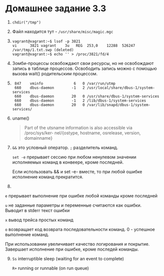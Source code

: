 # Домашнее задание 3.3 #

1. ```chdir("/tmp")```
2. Файл находится тут - ```/usr/share/misc/magic.mgc```
3. ```
   vagrant@vagrant:~$ lsof -p 3821
   vi      3821 vagrant    3u   REG  253,0    12288  526247 /var/tmp/1.txt.swp (deleted)
   vagrant@vagrant:~$ echo '' > /proc/3821/fd/4
   ```
4. Зомби-процессы освобождают свои ресурсы, но не освобождают запись в таблице процессов. 
Освободить запись можно с помощью вызова wait() родительским процессом.
5. ```
    847    vminfo              6   0 /var/run/utmp
    660    dbus-daemon        -1   2 /usr/local/share/dbus-1/system-services
    660    dbus-daemon        20   0 /usr/share/dbus-1/system-services
    660    dbus-daemon        -1   2 /lib/dbus-1/system-services
    660    dbus-daemon        20   0 /var/lib/snapd/dbus-1/system-services/
   ```
6. uname()
   > Part of the utsname information is also accessible  via  /proc/sys/ker‐
       nel/{ostype, hostname, osrelease, version, domainname}
   
7. ```&&``` это условный оператор. ```;``` разделитель команд.

    ```set -e``` прерывает сессию при любом ненулевом значении исполняемых команд в конвеере, кроме последней.

    Если использовать && и set -e- вместе, то при любой ошибке исполнение команд прекратится. 
9. 
```e``` прерывает выполнение при ошибке любой команды кроме последней

```u``` не заданные параметры и переменные считаются как ошибки. Выводит в stderr текст ошибки

```x``` вывод трейса простых команд 

```o``` возвращает код возврата последовательности команд. 0 - успешное выполнение команд.

При использовании увеличивает качество логирования и покрытие. Завершает исполнение при ошибке, кроме последей команды.

9. 
    ```Ss``` interruptible sleep (waiting for an event to complete)

    ``R+`` running or runnable (on run queue)